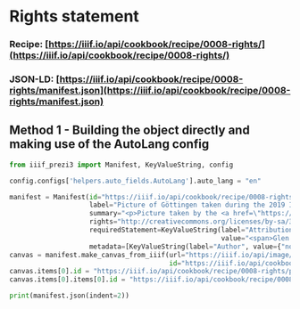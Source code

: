 # Rights statement
### Recipe: [https://iiif.io/api/cookbook/recipe/0008-rights/](https://iiif.io/api/cookbook/recipe/0008-rights/)
### JSON-LD: [https://iiif.io/api/cookbook/recipe/0008-rights/manifest.json](https://iiif.io/api/cookbook/recipe/0008-rights/manifest.json)

## Method 1 - Building the object directly and making use of the AutoLang config
```python
from iiif_prezi3 import Manifest, KeyValueString, config

config.configs['helpers.auto_fields.AutoLang'].auto_lang = "en"

manifest = Manifest(id="https://iiif.io/api/cookbook/recipe/0008-rights/manifest.json",
                    label="Picture of Göttingen taken during the 2019 IIIF Conference",
                    summary="<p>Picture taken by the <a href=\"https://github.com/glenrobson\">IIIF Technical Coordinator</a></p>",
                    rights="http://creativecommons.org/licenses/by-sa/3.0/",
                    requiredStatement=KeyValueString(label="Attribution",
                                                     value="<span>Glen Robson, IIIF Technical Coordinator. <a href=\"https://creativecommons.org/licenses/by-sa/3.0\">CC BY-SA 3.0</a> <img src=\"https://licensebuttons.net/l/by-sa/3.0/88x31.png\"/></span>"),
                    metadata=[KeyValueString(label="Author", value={"none": ["<span><a href='https://github.com/glenrobson'>Glen Robson</a></span>"]})])
canvas = manifest.make_canvas_from_iiif(url="https://iiif.io/api/image/3.0/example/reference/918ecd18c2592080851777620de9bcb5-gottingen",
                                        id="https://iiif.io/api/cookbook/recipe/0008-rights/canvas/p1")
canvas.items[0].id = "https://iiif.io/api/cookbook/recipe/0008-rights/page/p1/1"
canvas.items[0].items[0].id = "https://iiif.io/api/cookbook/recipe/0008-rights/annotation/p0001-image"

print(manifest.json(indent=2))
```
